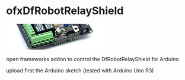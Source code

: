 ofxDfRobotRelayShield
=====================
![img](/ofxaddons_thumbnail.png)

open frameworks addon to control the DfRobotRelayShield for Arduino

upload first the Arduino sketch (tested with Arduino Uno R3)